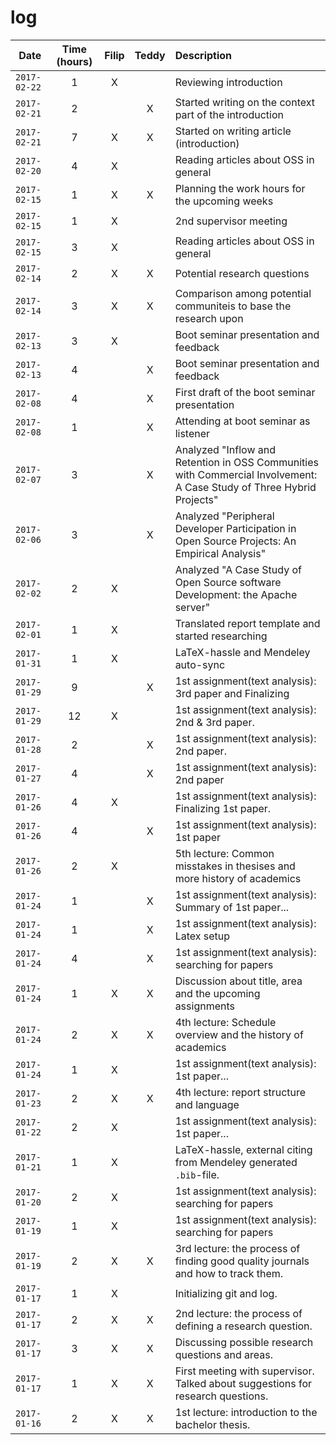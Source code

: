 # log

| Date | Time (hours) | Filip | Teddy | Description |
| ---- |:------------:|:-----:|:-----:|:----------- |
|`2017-02-22`|1|X||Reviewing introduction|
|`2017-02-21`|2||X|Started writing on the context part of the introduction|
|`2017-02-21`|7|X|X|Started on writing article (introduction)|
|`2017-02-20`|4|X||Reading articles about OSS in general|
|`2017-02-15`|1|X|X|Planning the work hours for the upcoming weeks|
|`2017-02-15`|1|X||2nd supervisor meeting|
|`2017-02-15`|3|X||Reading articles about OSS in general|
|`2017-02-14`|2|X|X|Potential research questions|
|`2017-02-14`|3|X|X|Comparison among potential communiteis to base the research upon|
|`2017-02-13`|3|X||Boot seminar presentation and feedback|
|`2017-02-13`|4||X|Boot seminar presentation and feedback|
|`2017-02-08`|4||X|First draft of the boot seminar presentation|
|`2017-02-08`|1||X|Attending at boot seminar as listener|
|`2017-02-07`|3||X|Analyzed "Inflow and Retention in OSS Communities with Commercial Involvement: A Case Study of Three Hybrid Projects"|
|`2017-02-06`|3||X|Analyzed "Peripheral Developer Participation in Open Source Projects: An Empirical Analysis"|
|`2017-02-02`|2|X||Analyzed "A Case Study of Open Source software Development: the Apache server"|
|`2017-02-01`|1|X||Translated report template and started researching|
|`2017-01-31`|1|X||LaTeX-hassle and Mendeley auto-sync|
|`2017-01-29`|9||X|1st assignment(text analysis): 3rd paper and Finalizing|
|`2017-01-29`|12|X||1st assignment(text analysis): 2nd & 3rd paper.|
|`2017-01-28`|2||X|1st assignment(text analysis): 2nd paper.|
|`2017-01-27`|4||X|1st assignment(text analysis): 2nd paper|
|`2017-01-26`|4|X||1st assignment(text analysis): Finalizing 1st paper.|
|`2017-01-26`|4||X|1st assignment(text analysis): 1st paper|
|`2017-01-26`|2|X||5th lecture: Common misstakes in thesises and more history of academics|
|`2017-01-24`|1||X|1st assignment(text analysis): Summary of 1st paper...|
|`2017-01-24`|1||X|1st assignment(text analysis): Latex setup|
|`2017-01-24`|4||X|1st assignment(text analysis): searching for papers|
|`2017-01-24`|1|X|X|Discussion about title, area and the upcoming assignments|
|`2017-01-24`|2|X|X|4th lecture: Schedule overview and the history of academics|
|`2017-01-24`|1|X||1st assignment(text analysis): 1st paper...|
|`2017-01-23`|2|X|X|4th lecture: report structure and language|
|`2017-01-22`|2|X||1st assignment(text analysis): 1st paper...|
|`2017-01-21`|1|X||LaTeX-hassle, external citing from Mendeley generated `.bib`-file.|
|`2017-01-20`|2|X||1st assignment(text analysis): searching for papers|
|`2017-01-19`|1|X||1st assignment(text analysis): searching for papers|
|`2017-01-19`|2|X|X|3rd lecture: the process of finding good quality journals and how to track them.|
|`2017-01-17`|1|X||Initializing git and log.|
|`2017-01-17`|2|X|X|2nd lecture: the process of defining a research question.|
|`2017-01-17`|3|X|X|Discussing possible research questions and areas.|
|`2017-01-17`|1|X|X|First meeting with supervisor. Talked about suggestions for research questions.|
|`2017-01-16`|2|X|X|1st lecture: introduction to the bachelor thesis.|
